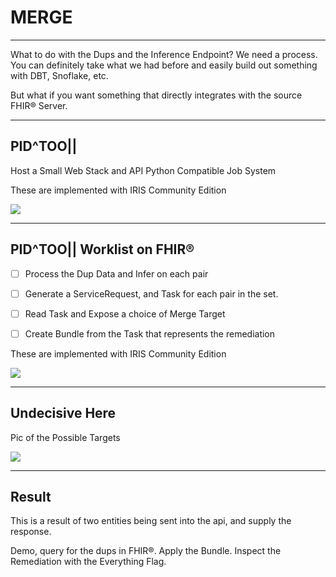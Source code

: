 # MERGE <!-- .element: class="r-fit-text" -->
<!-- .slide: data-background="#08aa6e" -->

---

What to do with the Dups and the Inference Endpoint?  We need a process.
You can definitely take what we had before and easily build out something with DBT, Snoflake, etc.

But what if you want something that directly integrates with the source FHIR® Server.

---

<!-- .slide: data-background="#08aa6e" -->

## PID^TOO||

Host a Small Web Stack and API
Python Compatible
Job System

These are implemented with IRIS Community Edition

 <img src="{{asset_folder}}/pholder.png" />

---

<!-- .slide: data-background="#08aa6e" -->

## PID^TOO|| Worklist on FHIR®

- [ ] Process the Dup Data and Infer on each pair
- [ ] Generate a ServiceRequest, and Task for each pair in the set.
- [ ] Read Task and Expose a choice of Merge Target
- [ ] Create Bundle from the Task that represents the remediation


These are implemented with IRIS Community Edition

 <img src="{{asset_folder}}/pholder.png" />




---
<!-- .slide: data-background="#08aa6e" -->
## Undecisive Here

Pic of the Possible Targets

 <img src="{{asset_folder}}/pholder.png" />


---

<!-- .slide: data-background="#08aa6e" -->

## Result
This is a result of two entities being sent into the api, and supply the response.

Demo, query for the dups in FHIR®.
Apply the Bundle.
Inspect the Remediation with the Everything Flag.




